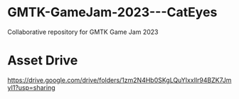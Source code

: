 # GMTK-GameJam-2023---CatEyes
Collaborative repository for GMTK Game Jam 2023

# Asset Drive
https://drive.google.com/drive/folders/1zm2N4Hb0SKgLQuYIxxlIr94BZK7JmyI1?usp=sharing
